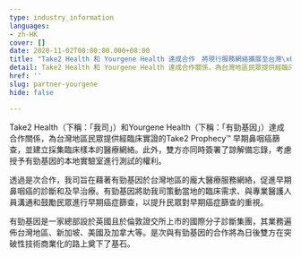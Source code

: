 ```yaml
---
type: industry_information
languages:
- zh-HK
cover: []
date: 2020-11-02T00:00:00.000+08:00
title: "Take2 Health 和 Yourgene Health 達成合作　將現行服務網絡擴展至台灣\x05地區"
detail: Take2 Health 和 Yourgene Health 達成合作關係，為台灣地區民眾提供經臨床實證的Take2 Prophecy™ 早期鼻咽癌篩查，並建立採集臨床樣本的醫療網絡。
href: ''
slug: partner-yourgene
hide: false

---
```

Take2 Health（下稱：「我司」）和Yourgene Health（下稱：「有勁基因」）達成合作關係，為台灣地區民眾提供經臨床實證的Take2 Prophecy™ 早期鼻咽癌篩查，並建立採集臨床樣本的醫療網絡。此外，雙方亦同時簽署了諒解備忘錄，考慮授予有勁基因的本地實驗室進行測試的權利。

透過是次合作，我司旨在藉著有勁基因於台灣地區的龐大醫療服務網絡，促進早期鼻咽癌的診斷和及早治療。有勁基因將助我司策動當地的臨床需求、與專業醫護人員溝通和鼓勵民眾進行早期癌症篩查，以提升民眾對早期癌症篩查的重視。

有勁基因是一家總部設於英國且於倫敦證交所上市的國際分子診斷集團，其業務遍佈台灣地區、新加坡、美國及加拿大等。是次與有勁基因的合作將為日後雙方在突破性技術商業化的路上奠下了基石。